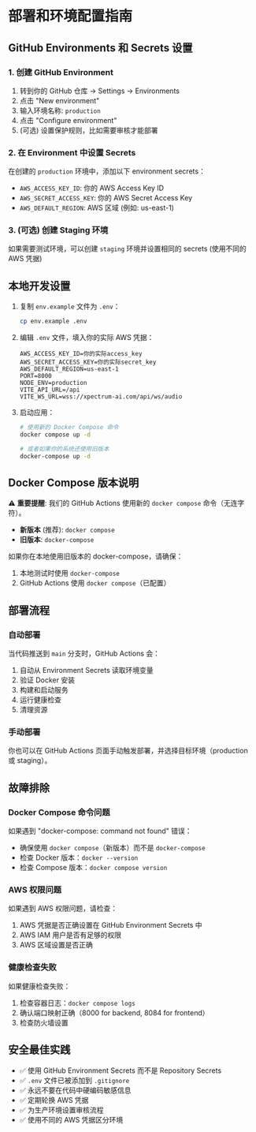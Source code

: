 # 部署和环境配置指南

## GitHub Environments 和 Secrets 设置

### 1. 创建 GitHub Environment

1. 转到你的 GitHub 仓库 -> Settings -> Environments
2. 点击 "New environment"
3. 输入环境名称: `production`
4. 点击 "Configure environment"
5. (可选) 设置保护规则，比如需要审核才能部署

### 2. 在 Environment 中设置 Secrets

在创建的 `production` 环境中，添加以下 environment secrets：

- `AWS_ACCESS_KEY_ID`: 你的 AWS Access Key ID
- `AWS_SECRET_ACCESS_KEY`: 你的 AWS Secret Access Key  
- `AWS_DEFAULT_REGION`: AWS 区域 (例如: us-east-1)

### 3. (可选) 创建 Staging 环境

如果需要测试环境，可以创建 `staging` 环境并设置相同的 secrets (使用不同的 AWS 凭据)

## 本地开发设置

1. 复制 `env.example` 文件为 `.env`：
   ```bash
   cp env.example .env
   ```

2. 编辑 `.env` 文件，填入你的实际 AWS 凭据：
   ```
   AWS_ACCESS_KEY_ID=你的实际access_key
   AWS_SECRET_ACCESS_KEY=你的实际secret_key
   AWS_DEFAULT_REGION=us-east-1
   PORT=8000
   NODE_ENV=production
   VITE_API_URL=/api
   VITE_WS_URL=wss://xpectrum-ai.com/api/ws/audio
   ```

3. 启动应用：
   ```bash
   # 使用新的 Docker Compose 命令
   docker compose up -d
   
   # 或者如果你的系统还使用旧版本
   docker-compose up -d
   ```

## Docker Compose 版本说明

⚠️ **重要提醒**: 我们的 GitHub Actions 使用新的 `docker compose` 命令（无连字符）。

- **新版本** (推荐): `docker compose`
- **旧版本**: `docker-compose`

如果你在本地使用旧版本的 docker-compose，请确保：
1. 本地测试时使用 `docker-compose`
2. GitHub Actions 使用 `docker compose`（已配置）

## 部署流程

### 自动部署
当代码推送到 `main` 分支时，GitHub Actions 会：
1. 自动从 Environment Secrets 读取环境变量
2. 验证 Docker 安装
3. 构建和启动服务
4. 运行健康检查
5. 清理资源

### 手动部署
你也可以在 GitHub Actions 页面手动触发部署，并选择目标环境（production 或 staging）。

## 故障排除

### Docker Compose 命令问题
如果遇到 "docker-compose: command not found" 错误：
- 确保使用 `docker compose`（新版本）而不是 `docker-compose`
- 检查 Docker 版本：`docker --version`
- 检查 Compose 版本：`docker compose version`

### AWS 权限问题
如果遇到 AWS 权限问题，请检查：
1. AWS 凭据是否正确设置在 GitHub Environment Secrets 中
2. AWS IAM 用户是否有足够的权限
3. AWS 区域设置是否正确

### 健康检查失败
如果健康检查失败：
1. 检查容器日志：`docker compose logs`
2. 确认端口映射正确（8000 for backend, 8084 for frontend）
3. 检查防火墙设置

## 安全最佳实践

- ✅ 使用 GitHub Environment Secrets 而不是 Repository Secrets
- ✅ `.env` 文件已被添加到 `.gitignore`
- ✅ 永远不要在代码中硬编码敏感信息
- ✅ 定期轮换 AWS 凭据
- ✅ 为生产环境设置审核流程
- ✅ 使用不同的 AWS 凭据区分环境